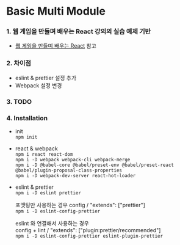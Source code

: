 # Basic Multi Module

### 1. 웹 게임을 만들며 배우는 React 강의의 실습 예제 기반

* [웹 게임을 만들며 배우는 React](https://www.inflearn.com/course/web-game-React/dashboard "웹 게임을 만들며 배우는 React") 참고

### 2. 차이점

* eslint & prettier 설정 추가
* Webpack 설정 변경

### 3. TODO

### 4. Installation

* init  
      ```npm init```

* react & webpack  
    ```npm i react react-dom```  
    ```npm i -D webpack webpack-cli webpack-merge```  
    ```npm i -D @babel-core @babel/preset-env @babel/preset-react @babel/plugin-proposal-class-properties```  
    ```npm i -D webpack-dev-server react-hot-loader```  

* eslint & prettier  
    ```npm i -D eslint prettier```

    포맷팅만 사용하는 경우
    config / "extends": ["prettier"]  
    ```npm i -D eslint-config-prettier```

    eslint 와 연결해서 사용하는 경우  
    config + lint / "extends": ["plugin:prettier/recommended"]  
    ```npm i -D eslint-config-prettier eslint-plugin-prettier```
